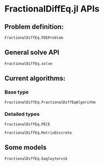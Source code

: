 # FractionalDiffEq.jl APIs

## Problem definition:

```@docs
FractionalDiffEq.FDEProblem
```

## General solve API

```@docs
FractionalDiffEq.solve
```

## Current algorithms:

### Base type

```@docs
FractionalDiffEq.FractionalDiffEqAlgorithm
```

### Detailed types

```@docs
FractionalDiffEq.PECE
```

```@docs
FractionalDiffEq.MatrixDiscrete
```

## Some models

```@docs
FractionalDiffEq.bagleytorvik
```